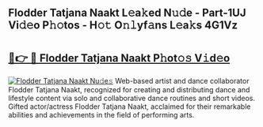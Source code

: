## Flodder Tatjana Naakt L𝚎a𝚔ed N𝚞𝚍e - Part-1UJ Vi𝚍𝚎o P𝚑𝚘tos - H𝚘𝚝 O𝚗𝚕yf𝚊ns L𝚎a𝚔s 4G1Vz

# <h2><a href="http://kf17n8.oniu.top/?m=Flodder+Tatjana+Naakt">🔗👉 🔴 Flodder Tatjana Naakt P𝚑ot𝚘𝚜 V𝚒d𝚎o</a></h2>

[![Flodder Tatjana Naakt Nu𝚍e𝚜](https://i.imgur.com/0qMVB7G.gif)](http://kf17n8.oniu.top/?m=Flodder+Tatjana+Naakt)
Web-based artist and dance collaborator Flodder Tatjana Naakt, recognized for creating and distributing dance and lifestyle content via solo and collaborative dance routines and short videos. Gifted actor/actress Flodder Tatjana Naakt, acclaimed for their remarkable abilities and achievements in the field of performing arts.  

